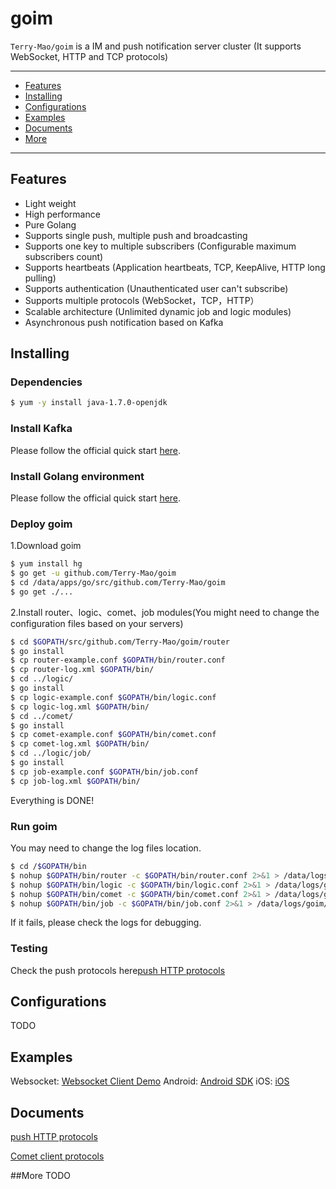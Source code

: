 goim
==============
`Terry-Mao/goim` is a IM and push notification server cluster (It supports WebSocket, HTTP and TCP protocols)

---------------------------------------
  * [Features](#features)
  * [Installing](#installing)
  * [Configurations](#configurations)
  * [Examples](#examples)
  * [Documents](#documents)
  * [More](#more)

---------------------------------------

## Features
 * Light weight
 * High performance
 * Pure Golang
 * Supports single push, multiple push and broadcasting
 * Supports one key to multiple subscribers (Configurable maximum subscribers count)
 * Supports heartbeats (Application heartbeats, TCP, KeepAlive, HTTP long pulling)
 * Supports authentication (Unauthenticated user can't subscribe)
 * Supports multiple protocols (WebSocket，TCP，HTTP）
 * Scalable architecture (Unlimited dynamic job and logic modules)
 * Asynchronous push notification based on Kafka

## Installing
### Dependencies
```sh
$ yum -y install java-1.7.0-openjdk
```

### Install Kafka

Please follow the official quick start [here](http://kafka.apache.org/documentation.html#quickstart).

### Install Golang environment

Please follow the official quick start [here](https://golang.org/doc/install).

### Deploy goim
1.Download goim
```sh
$ yum install hg
$ go get -u github.com/Terry-Mao/goim
$ cd /data/apps/go/src/github.com/Terry-Mao/goim
$ go get ./...
```

2.Install router、logic、comet、job modules(You might need to change the configuration files based on your servers)
```sh
$ cd $GOPATH/src/github.com/Terry-Mao/goim/router
$ go install
$ cp router-example.conf $GOPATH/bin/router.conf
$ cp router-log.xml $GOPATH/bin/
$ cd ../logic/
$ go install
$ cp logic-example.conf $GOPATH/bin/logic.conf
$ cp logic-log.xml $GOPATH/bin/
$ cd ../comet/
$ go install
$ cp comet-example.conf $GOPATH/bin/comet.conf
$ cp comet-log.xml $GOPATH/bin/
$ cd ../logic/job/
$ go install
$ cp job-example.conf $GOPATH/bin/job.conf
$ cp job-log.xml $GOPATH/bin/
```

Everything is DONE!

### Run goim
You may need to change the log files location.
```sh
$ cd /$GOPATH/bin
$ nohup $GOPATH/bin/router -c $GOPATH/bin/router.conf 2>&1 > /data/logs/goim/panic-router.log &
$ nohup $GOPATH/bin/logic -c $GOPATH/bin/logic.conf 2>&1 > /data/logs/goim/panic-logic.log &
$ nohup $GOPATH/bin/comet -c $GOPATH/bin/comet.conf 2>&1 > /data/logs/goim/panic-comet.log &
$ nohup $GOPATH/bin/job -c $GOPATH/bin/job.conf 2>&1 > /data/logs/goim/panic-job.log &
```

If it fails, please check the logs for debugging.

### Testing

Check the push protocols here[push HTTP protocols](./doc/push.md)

## Configurations
TODO

## Examples
Websocket: [Websocket Client Demo](https://github.com/Terry-Mao/goim/tree/master/examples/javascript)
Android: [Android SDK](https://github.com/roamdy/goim-sdk)
iOS: [iOS](https://github.com/roamdy/goim-oc-sdk)

## Documents
[push HTTP protocols](./doc/en/push.md)

[Comet client protocols](./doc/en/proto.md)

##More
TODO
